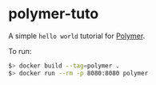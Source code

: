 polymer-tuto
============

A simple `hello world` tutorial for [Polymer](https://www.polymer-project.org).

To run:

```sh
$> docker build --tag=polymer .
$> docker run --rm -p 8080:8080 polymer
```
